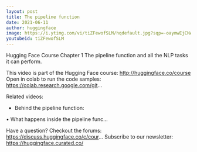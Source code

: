 ```yaml
---
layout: post
title: The pipeline function
date: 2021-06-11
author: huggingface
image: https://i.ytimg.com/vi/tiZFewofSLM/hqdefault.jpg?sqp=-oaymwEjCNACELwBSFryq4qpAxUIARUAAAAAGAElAADIQj0AgKJDeAE=&rs=AOn4CLBAParu16oT9yRsOSzmsLH_SUKJ7w
youtubeid: tiZFewofSLM
---
```

Hugging Face Course Chapter 1
The pipeline function and all the NLP tasks it can perform.

This video is part of the Hugging Face course: http://huggingface.co/course
Open in colab to run the code samples: 
https://colab.research.google.com/git...

Related videos:
- Behind the pipeline function:   

 • What happens inside the pipeline func...  

Have a question? Checkout the forums: https://discuss.huggingface.co/c/cour...
Subscribe to our newsletter: https://huggingface.curated.co/
